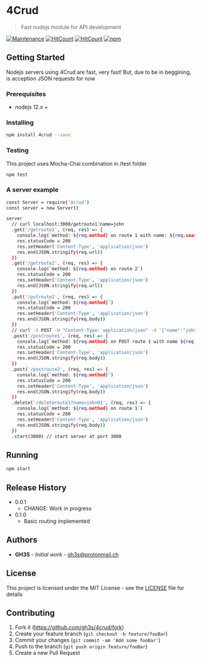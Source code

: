 # 4Crud

> Fast nodejs module for API development

[![Maintenance](https://img.shields.io/badge/Maintained%3F-yes-green.svg)](https://github.com/gh3s/4crud/graphs/commit-activity)
[![HitCount](https://img.shields.io/github/issues/gh3s/4crud/total.svg)](http://hits.dwyl.io/GH3S/4CRUD)
[![HitCount](http://hits.dwyl.io/GH3S/4CRUD.svg)](http://hits.dwyl.io/GH3S/4CRUD)
[![npm](https://img.shields.io/npm/dw/4crud)](https://www.npmjs.com/package/4crud)

## Getting Started

Nodejs servers using 4Crud are fast, very fast!  But, due to be in beggining, is acception JSON requests for now

### Prerequisites

* nodejs 12.x +

### Installing

```sh
npm install 4crud --save
```

### Testing

This project uses Mocha-Chai combination in /test folder
```sh
npm test
```
### A server example

```sh
const Server = require('4crud')
const server = new Server()

server
  // curl localhost:3000/getroute1?name=john
  .get('/getroute1', (req, res) => {
    console.log(`method: ${req.method} on route 1 with name: ${req.search.get('name')}`)
    res.statusCode = 200
    res.setHeader('Content-Type', 'application/json')
    res.end(JSON.stringify(req.url))
  })
  .get('/getroute2', (req, res) => {
    console.log(`method: ${req.method} on route 2`)
    res.statusCode = 200
    res.setHeader('Content-Type', 'application/json')
    res.end(JSON.stringify(req.url))
  })
  .put('/putroute1', (req, res) => {
    console.log(`method: ${req.method}`)
    res.statusCode = 200
    res.setHeader('Content-Type', 'application/json')
    res.end(JSON.stringify(req.body))
  })
  // curl -X POST -H "Content-Type: application/json" -d '{"name":"john","password":"abc"}' localhost:3000/postroute1
  .post('/postroute1', (req, res) => {
    console.log(`method: ${req.method} on POST route 1 with name ${req.body.name}`)
    res.statusCode = 200
    res.setHeader('Content-Type', 'application/json')
    res.end(JSON.stringify(req.body))
  })
  .post('/postroute2', (req, res) => {
    console.log(`method: ${req.method}`)
    res.statusCode = 200
    res.setHeader('Content-Type', 'application/json')
    res.end(JSON.stringify(req.body))
  })
  .delete('/deleteroute1?name=john01', (req, res) => {
    console.log(`method: ${req.method} on route 1`)
    res.statusCode = 200
    res.setHeader('Content-Type', 'application/json')
    res.end(JSON.stringify(req.body))
  })
  .start(3000) // start server at port 3000

```

## Running

```sh
npm start
```

## Release History

* 0.0.1
  * CHANGE: Work in progress
* 0.1.0
  * Basic routing implemented

## Authors

* **GH3S** - *Initial work*  - gh3s@protonmail.ch

## License

This project is licensed under the MIT License - see the [LICENSE](LICENSE) file for details

## Contributing
1. Fork it (<https://github.com/gh3s/4crud/fork>)
2. Create your feature branch (`git checkout -b feature/fooBar`)
3. Commit your changes (`git commit -am 'Add some fooBar'`)
4. Push to the branch (`git push origin feature/fooBar`)
5. Create a new Pull Request
